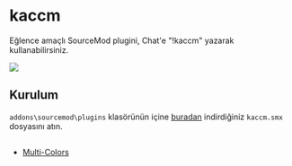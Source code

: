 # kaccm
Eğlence amaçlı SourceMod plugini, Chat'e "!kaccm" yazarak kullanabilirsiniz.

![](https://i.imgur.com/tGDAAmt.png)
## Kurulum
`addons\sourcemod\plugins` klasörünün içine [buradan](https://github.com/ReyZ19/kaccm/releases/latest) indirdiğiniz `kaccm.smx` dosyasını atın.

##
- [Multi-Colors](https://github.com/Bara/Multi-Colors)
